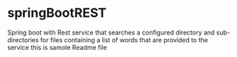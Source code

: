 # springBootREST
Spring boot with Rest service that searches a configured directory and sub-directories for files containing a list of words that are provided to the service
this is samole Readme file 
